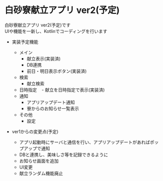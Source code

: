 # 白砂寮献立アプリ ver2(予定)
白砂寮献立アプリ ver2(予定)です  
UIや機能を一新し、Kotlinでコーディングを行います 

- 実装予定機能
  - メイン
    - 献立表示(実装済)
    - DB連携
    - 前日・明日表示ボタン(実装済)
  - 検索
    - 献立検索
  - 日時指定
    - 献立を日時指定で表示(実装済)
  - 通知
    - アプリアップデート通知
    - 寮からのお知らせ一覧表示
  - その他
    - 設定

- ver1からの変更点(予定)
  - アプリ起動時にサーバと通信を行い、アプリアップデートがあればポップアップで通知
  - DBと連携し、美味しさ等を記録できるように
  - お知らせ画面を追加
  - UI変更
  - 献立ランダム機能廃止

